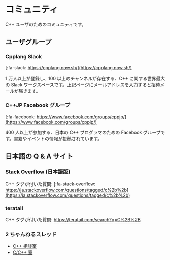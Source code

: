# コミュニティ

C++ ユーザのためのコミュニティです。

## ユーザグループ

### Cpplang Slack
[:fa-slack: https://cpplang.now.sh/](https://cpplang.now.sh/)

1 万人以上が登録し、100 以上のチャンネルが存在する、C++ に関する世界最大の Slack ワークスペースです。上記ページにメールアドレスを入力すると招待メールが届きます。

### C++JP Facebook グループ
[:fa-facebook: https://www.facebook.com/groups/cppjp/](https://www.facebook.com/groups/cppjp/)

400 人以上が参加する、日本の C++ プログラマのための Facebook グループです。書籍やイベントの情報が投稿されています。

## 日本語の Q & A サイト

### Stack Overflow (日本語版)
C++ タグが付いた質問: [:fa-stack-overflow: https://ja.stackoverflow.com/questions/tagged/c%2b%2b](https://ja.stackoverflow.com/questions/tagged/c%2b%2b)

### teratail
C++ タグが付いた質問: https://teratail.com/search?q=C%2B%2B

### 2 ちゃんねるスレッド
- [C++ 相談室](https://www.google.co.jp/search?q=site%3Ahttps%3A%2F%2Fmevius.5ch.net+%22C%2B%2B%E7%9B%B8%E8%AB%87%E5%AE%A4%22)
- [C/C++ 室](https://www.google.com/search?q=site%3Ahttps%3A%2F%2Fmevius.5ch.net+%22C%2FC%2B%2B%E5%AE%A4%22)
